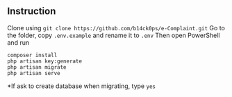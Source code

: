## Instruction

Clone using `git clone https://github.com/b14ck0ps/e-Complaint.git`
Go to the folder, copy `.env.example` and rename it to `.env`
Then open PowerShell and run

    composer install
    php artisan key:generate
    php artisan migrate
    php artisan serve

\*If ask to create database when migrating, type `yes`

